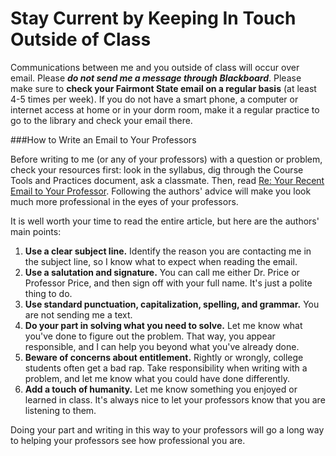 # Stay Current by Keeping In Touch Outside of Class

Communications between me and you outside of class will occur over email. Please ***do not send me a message through Blackboard***. Please make sure to **check your Fairmont State email on a regular basis** (at least 4-5 times per week). If you do not have a smart phone, a computer or internet access at home or in your dorm room, make it a regular practice to go to the library and check your email there.

###How to Write an Email to Your Professors

Before writing to me (or any of your professors) with a question or problem, check your resources first: look in the syllabus, dig through the Course Tools and Practices document, ask a classmate. Then, read [Re: Your Recent Email to Your Professor](https://www.insidehighered.com/views/2015/04/16/advice-students-so-they-dont-sound-silly-emails-essay). Following the authors' advice will make you look much more professional in the eyes of your professors.

It is well worth your time to read the entire article, but here are the authors' main points:


1. **Use a clear subject line.** Identify the reason you are contacting me in the subject line, so I know what to expect when reading the email.
2. **Use a salutation and signature.** You can call me either Dr. Price or Professor Price, and then sign off with your full name. It's just a polite thing to do.
3. **Use standard punctuation, capitalization, spelling, and grammar.** You are not sending me a text.
4. **Do your part in solving what you need to solve.** Let me know what you've done to figure out the problem. That way, you appear responsible, and I can help you beyond what you've already done.
5. **Beware of concerns about entitlement.** Rightly or wrongly, college students often get a bad rap. Take responsibility when writing with a problem, and let me know what you could have done differently.
6. **Add a touch of humanity.** Let me know something you enjoyed or learned in class. It's always nice to let your professors know that you are listening to them.

Doing your part and writing in this way to your professors will go a long way to helping your professors see how professional you are.